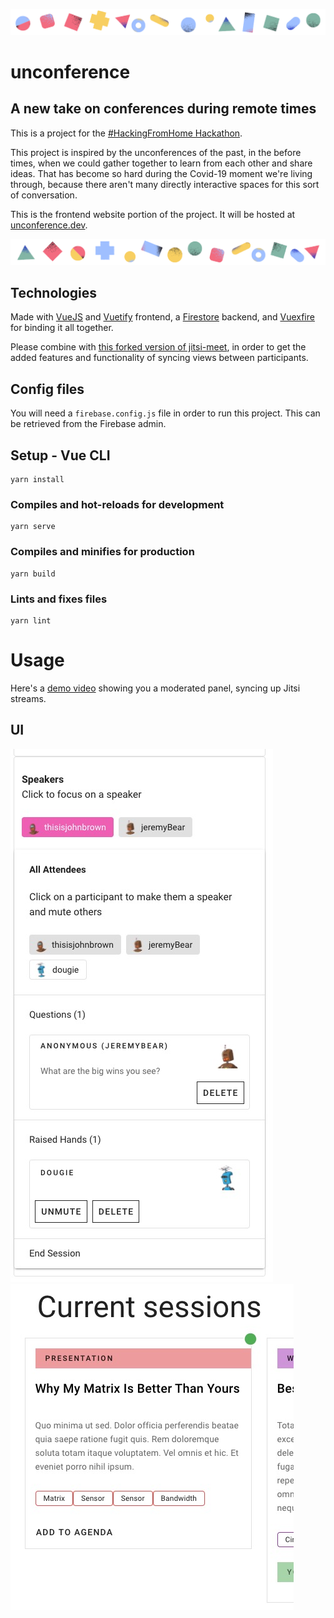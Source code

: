 ![shapes2](src/assets/shapes2.png)

# unconference
## A new take on conferences during remote times

This is a project for the [#HackingFromHome Hackathon](https://mattermost.com/hackfest2020/).

This project is inspired by the unconferences of the past, in the before times, when we could gather together to learn from each other and share ideas. That has become so hard during the Covid-19 moment we're living through, because there aren't many directly interactive spaces for this sort of conversation.

This is the frontend website portion of the project. It will be hosted at [unconference.dev](https://unconference.dev).

![shapes1](src/assets/shapes1.png)

## Technologies

Made with [VueJS](https://vuejs.org/) and [Vuetify](https://vuetifyjs.com/) frontend, a [Firestore](https://firebase.google.com/products/firestore) backend, and [Vuexfire](https://vuefire.vuejs.org/vuexfire/) for binding it all together.

Please combine with [this forked version of jitsi-meet](https://github.com/thisisJohnBrown/jitsi-meet), in order to get the added features and functionality of syncing views between participants.

## Config files

You will need a `firebase.config.js` file in order to run this project. This can be retrieved from the Firebase admin.

## Setup - Vue CLI
```
yarn install
```

### Compiles and hot-reloads for development
```
yarn serve
```

### Compiles and minifies for production
```
yarn build
```

### Lints and fixes files
```
yarn lint
```

# Usage

Here's a [demo video](https://www.dropbox.com/s/1nst9b240bkpb8z/demo1.mov?dl=0) showing you a moderated panel, syncing up Jitsi streams.

## UI

![admin-ui](repo-assets/admin-ui.jpg)
![session-panel](repo-assets/session-panel.jpg)

